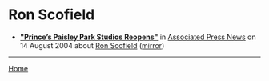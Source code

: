 # Ron Scofield

 - [**"Prince’s Paisley Park Studios Reopens"**](https://www.apnews.com/91b71d73f083cbb20e06818bf1d0895f) in [Associated Press News](https://www.apnews.com/) on 14 August 2004 about [Ron Scofield](https://bjmdotnet.github.io/pr1nc3/topics/ron-scofield/) ([mirror](https://web.archive.org/web/*/https://www.apnews.com/91b71d73f083cbb20e06818bf1d0895f))

----

[Home](../)
